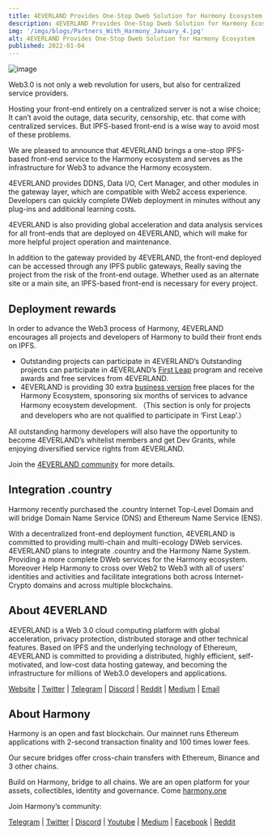 ```yaml
---
title: 4EVERLAND Provides One-Stop Dweb Solution for Harmony Ecosystem
description: 4EVERLAND Provides One-Stop Dweb Solution for Harmony Ecosystem
img: '/imgs/blogs/Partners_With_Harmony_January_4.jpg'
alt: 4EVERLAND Provides One-Stop Dweb Solution for Harmony Ecosystem
published: 2022-01-04
---
```


![image](/imgs/blogs/Partners_With_Harmony_January_4.jpg)

Web3.0 is not only a web revolution for users, but also for centralized service providers.

Hosting your front-end entirely on a centralized server is not a wise choice;
It can’t avoid the outage, data security, censorship, etc. that come with centralized services. But IPFS-based front-end is a wise way to avoid most of these problems.

We are pleased to announce that 4EVERLAND brings a one-stop IPFS-based front-end service to the Harmony ecosystem and serves as the infrastructure for Web3 to advance the Harmony ecosystem.

4EVERLAND provides DDNS, Data I/O, Cert Manager, and other modules in the gateway layer, which are compatible with Web2 access experience. Developers can quickly complete DWeb deployment in minutes without any plug-ins and additional learning costs.

4EVERLAND is also providing global acceleration and data analysis services for all front-ends that are deployed on 4EVERLAND, which will make for more helpful project operation and maintenance.

In addition to the gateway provided by 4EVERLAND, the front-end deployed can be accessed through any IPFS public gateways, Really saving the project from the risk of the front-end outage. Whether used as an alternate site or a main site, an IPFS-based front-end is necessary for every project.

## Deployment rewards

In order to advance the Web3 process of Harmony, 4EVERLAND encourages all projects and developers of Harmony to build their front ends on IPFS.

- Outstanding projects can participate in 4EVERLAND’s Outstanding projects can participate in 4EVERLAND’s [First Leap](https://www.4everland.org/firstleap/) program and receive awards and free services from 4EVERLAND.
- 4EVERLAND is providing 30 extra [business version](https://link.medium.com/4VWRNRr0ymb) free places for the Harmony Ecosystem, sponsoring six months of services to advance Harmony ecosystem development. （This section is only for projects and developers who are not qualified to participate in ‘First Leap’.）

All outstanding harmony developers will also have the opportunity to become 4EVERLAND’s whitelist members and get Dev Grants, while enjoying diversified service rights from 4EVERLAND.

Join the [4EVERLAND community](https://discord.com/invite/Cun2VpsdjF) for more details.


## Integration .country

Harmony recently purchased the .country Internet Top-Level Domain and will bridge Domain Name Service (DNS) and Ethereum Name Service (ENS).

With a decentralized front-end deployment function, 4EVERLAND is committed to providing multi-chain and multi-ecology DWeb services. 4EVERLAND plans to integrate .country and the Harmony Name System. Providing a more complete DWeb services for the Harmony ecosystem. Moreover Help Harmony to cross over Web2 to Web3 with all of users’ identities and activities and facilitate integrations both across Internet-Crypto domains and across multiple blockchains.

## About 4EVERLAND

4EVERLAND is a Web 3.0 cloud computing platform with global acceleration, privacy protection, distributed storage and other technical features. Based on IPFS and the underlying technology of Ethereum, 4EVERLAND is committed to providing a distributed, highly efficient, self-motivated, and low-cost data hosting gateway, and becoming the infrastructure for millions of Web3.0 developers and applications.

[Website](https://www.4everland.org/) | [Twitter](https://twitter.com/4everland_org) | [Telegram](https://t.me/org_4everland) | [Discord](https://discord.gg/Cun2VpsdjF) | [Reddit](https://www.reddit.com/r/4everland/) | [Medium](https://4everland.medium.com/) | [Email](mailto:contact@4everland.org) 


## About Harmony
Harmony is an open and fast blockchain. Our mainnet runs Ethereum applications with 2-second transaction finality and 100 times lower fees. 

Our secure bridges offer cross-chain transfers with Ethereum, Binance and 3 other chains.

Build on Harmony, bridge to all chains. We are an open platform for your assets, collectibles, identity and governance. Come [harmony.one](https://harmony.one/)

Join Harmony’s community:

[Telegram](https://t.me/harmony_one) | [Twitter](https://twitter.com/harmonyprotocol) | [Discord](https://discord.com/invite/rdCmBpe) | [Youtube](https://www.youtube.com/channel/UCDfuhS7xu69IhK5AJSyiF0g) | [Medium](https://medium.com/harmony-one) | [Facebook](https://www.facebook.com/harmonyoneprotocol/) | [Reddit](https://www.reddit.com/r/harmony_one/) 